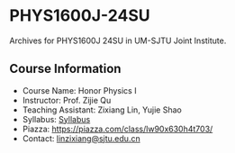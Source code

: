 # PHYS1600J-24SU
Archives for PHYS1600J 24SU in UM-SJTU Joint Institute.

## Course Information
- Course Name: Honor Physics I
- Instructor: Prof. Zijie Qu
- Teaching Assistant: Zixiang Lin, Yujie Shao
- Syllabus: [Syllabus](https://github.com/Dzsyang/PHYS1600J-24SU/blob/main/Syllabus%20for%20Honor%20Physics%20I.pdf)
- Piazza: https://piazza.com/class/lw90x630h4t703/
- Contact: linzixiang@sjtu.edu.cn
